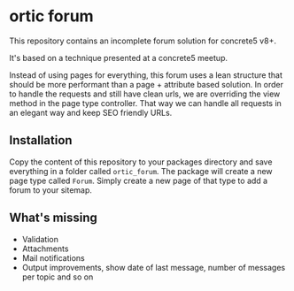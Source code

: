 # ortic forum

This repository contains an incomplete forum solution for concrete5 v8+.

It's based on a technique presented at a concrete5 meetup.

Instead of using pages for everything, this forum uses a lean structure that should be more performant than a page +
attribute based solution. In order to handle the requests and still have clean urls, we are overriding the view method
in the page type controller. That way we can handle all requests in an elegant way and keep SEO friendly URLs.

## Installation

Copy the content of this repository to your packages directory and save everything in a folder called `ortic_forum`.
The package will create a new page type called `Forum`. Simply create a new page of that type to add a forum to your sitemap.

## What's missing

* Validation
* Attachments
* Mail notifications
* Output improvements, show date of last message, number of messages per topic and so on 